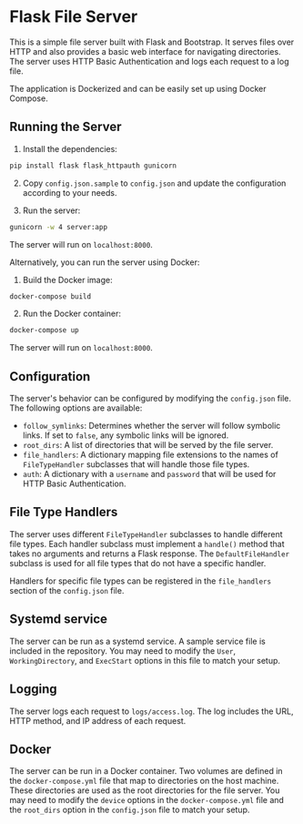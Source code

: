 # Flask File Server

This is a simple file server built with Flask and Bootstrap. It serves files over HTTP and also provides a basic web interface for navigating directories. The server uses HTTP Basic Authentication and logs each request to a log file. 

The application is Dockerized and can be easily set up using Docker Compose. 

## Running the Server

1. Install the dependencies:

```bash
pip install flask flask_httpauth gunicorn
```

2. Copy `config.json.sample` to `config.json` and update the configuration according to your needs.

3. Run the server:

```bash
gunicorn -w 4 server:app
```

The server will run on `localhost:8000`.

Alternatively, you can run the server using Docker:

1. Build the Docker image:

```bash
docker-compose build
```

2. Run the Docker container:

```bash
docker-compose up
```

The server will run on `localhost:8000`.

## Configuration

The server's behavior can be configured by modifying the `config.json` file. The following options are available:

- `follow_symlinks`: Determines whether the server will follow symbolic links. If set to `false`, any symbolic links will be ignored.
- `root_dirs`: A list of directories that will be served by the file server.
- `file_handlers`: A dictionary mapping file extensions to the names of `FileTypeHandler` subclasses that will handle those file types.
- `auth`: A dictionary with a `username` and `password` that will be used for HTTP Basic Authentication.

## File Type Handlers

The server uses different `FileTypeHandler` subclasses to handle different file types. Each handler subclass must implement a `handle()` method that takes no arguments and returns a Flask response. The `DefaultFileHandler` subclass is used for all file types that do not have a specific handler.

Handlers for specific file types can be registered in the `file_handlers` section of the `config.json` file.

## Systemd service

The server can be run as a systemd service. A sample service file is included in the repository. You may need to modify the `User`, `WorkingDirectory`, and `ExecStart` options in this file to match your setup.

## Logging

The server logs each request to `logs/access.log`. The log includes the URL, HTTP method, and IP address of each request.

## Docker

The server can be run in a Docker container. Two volumes are defined in the `docker-compose.yml` file that map to directories on the host machine. These directories are used as the root directories for the file server. You may need to modify the `device` options in the `docker-compose.yml` file and the `root_dirs` option in the `config.json` file to match your setup.